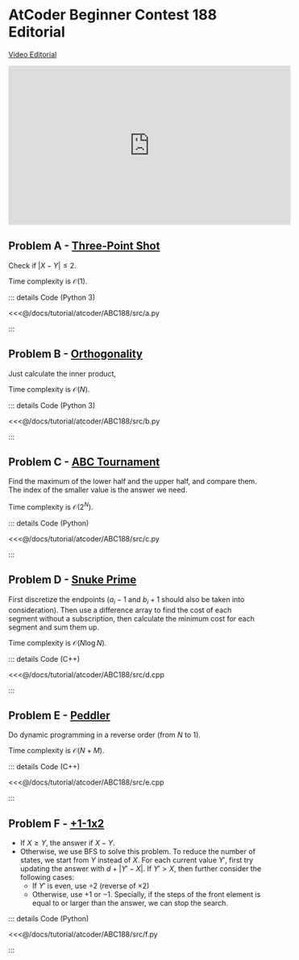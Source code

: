 # AtCoder Beginner Contest 188 Editorial

[Video Editorial](https://www.youtube.com/watch?v=AV8LJWgWL7I)

<iframe width="560" height="315" src="https://www.youtube.com/embed/AV8LJWgWL7I" frameborder="0" allow="accelerometer; autoplay; clipboard-write; encrypted-media; gyroscope; picture-in-picture" allowfullscreen></iframe>

## Problem A -  [Three-Point Shot](https://atcoder.jp/contests/abc188/tasks/abc188_a)

Check if $|X-Y|\leq2$.

Time complexity is $\mathcal{O}(1)$.

::: details Code (Python 3)

<<<@/docs/tutorial/atcoder/ABC188/src/a.py

:::

## Problem B - [Orthogonality](https://atcoder.jp/contests/abc188/tasks/abc188_b)

Just calculate the inner product,

Time complexity is $\mathcal{O}(N)$.

::: details Code (Python 3)

<<<@/docs/tutorial/atcoder/ABC188/src/b.py

:::

## Problem C - [ABC Tournament](https://atcoder.jp/contests/abc188/tasks/abc188_c)

Find the maximum of the lower half and the upper half, and compare them. The index of the smaller value is the answer we need.

Time complexity is $\mathcal{O}(2^N)$.

::: details Code (Python)

<<<@/docs/tutorial/atcoder/ABC188/src/c.py

:::

## Problem D - [Snuke Prime](https://atcoder.jp/contests/abc188/tasks/abc188_d)

First discretize the endpoints ($a_i-1$ and $b_i+1$ should also be taken into consideration). Then use a difference array to find the cost of each segment without a subscription, then calculate the minimum cost for each segment and sum them up.

Time complexity is $\mathcal{O}(N\log N)$.

::: details Code (C++)

<<<@/docs/tutorial/atcoder/ABC188/src/d.cpp

:::

## Problem E - [Peddler](https://atcoder.jp/contests/abc188/tasks/abc188_e)

Do dynamic programming in a reverse order (from $N$ to $1$).

Time complexity is $\mathcal{O}(N+M)$.

::: details Code (C++)

<<<@/docs/tutorial/atcoder/ABC188/src/e.cpp

:::

## Problem F - [+1-1x2](https://atcoder.jp/contests/abc188/tasks/abc188_f)

- If $X\geq Y$, the answer if $X-Y$.
- Otherwise, we use BFS to solve this problem. To reduce the number of states, we start from $Y$ instead of $X$. For each current value $Y'$, first try updating the answer with $d+|Y'-X|$. If $Y'>X$, then further consider the following cases:
    - If $Y'$ is even, use $\div2$ (reverse of $\times2$)
    - Otherwise, use $+1$ or $-1$.
    Specially, if the steps of the front element is equal to or larger than the answer, we can stop the search.

::: details Code (Python)

<<<@/docs/tutorial/atcoder/ABC188/src/f.py

:::

<Utterances />
